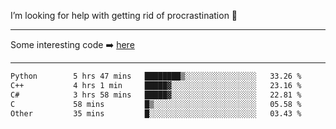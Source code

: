 I’m looking for help with getting rid of procrastination 🤔

-----

Some interesting code :arrow_right: [here](https://github.com/zhen8838/playground)

-----

<!--START_SECTION:waka-->

```txt
Python        5 hrs 47 mins   ████████▒░░░░░░░░░░░░░░░░   33.26 %
C++           4 hrs 1 min     █████▓░░░░░░░░░░░░░░░░░░░   23.16 %
C#            3 hrs 58 mins   █████▓░░░░░░░░░░░░░░░░░░░   22.81 %
C             58 mins         █▒░░░░░░░░░░░░░░░░░░░░░░░   05.58 %
Other         35 mins         █░░░░░░░░░░░░░░░░░░░░░░░░   03.43 %
```

<!--END_SECTION:waka-->

<!--
**zhen8838/zhen8838** is a ✨ _special_ ✨ repository because its `README.md` (this file) appears on your GitHub profile.

Here are some ideas to get you started:

- 🔭 I’m currently working on ...
- 🌱 I’m currently learning ...
- 👯 I’m looking to collaborate on ...
 ...
- 💬 Ask me about ...
- 📫 How to reach me: ...
- 😄 Pronouns: ...
- ⚡ Fun fact: ...
-->
